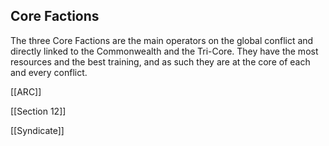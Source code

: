 ## Core Factions
The three Core Factions are the main operators on the global conflict and directly linked to the Commonwealth and the Tri-Core. They have the most resources and the best training, and as such they are at the core of each and every conflict.

[[ARC]]

[[Section 12]]

[[Syndicate]]
